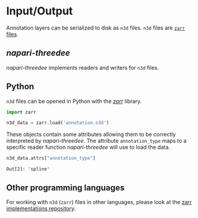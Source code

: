 # Input/Output

Annotation layers can be serialized to disk as `n3d` files. `n3d` files are
[`zarr` files](https://zarr.readthedocs.io/en/stable/index.html).

## *napari-threedee*
*napari-threedee* implements readers and writers for `n3d` files.

## Python
`n3d` files can be opened in Python with the 
[*zarr*](https://zarr.readthedocs.io/en/stable/index.html) 
library.

```python
import zarr

n3d_data = zarr.load('annotation.n3d')
```

These objects contain some attributes allowing them to be 
correctly interpreted by *napari-threedee*. The 
attribute `annotation_type` maps to a specific reader function 
*napari-threedee* will use to load the data.

```python
n3d_data.attrs["annotation_type"]
```
```ipython
Out[2]: 'spline'
```

## Other programming languages

For working with `n3d` (`zarr`) files in other languages, please look at the 
[zarr implementations repository](https://github.com/zarr-developers/zarr_implementations).
